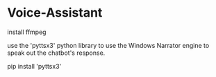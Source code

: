 # Voice-Assistant
install ffmpeg

use the 'pyttsx3' python library to use the Windows Narrator engine to speak out the chatbot's response.

pip install 'pyttsx3'
